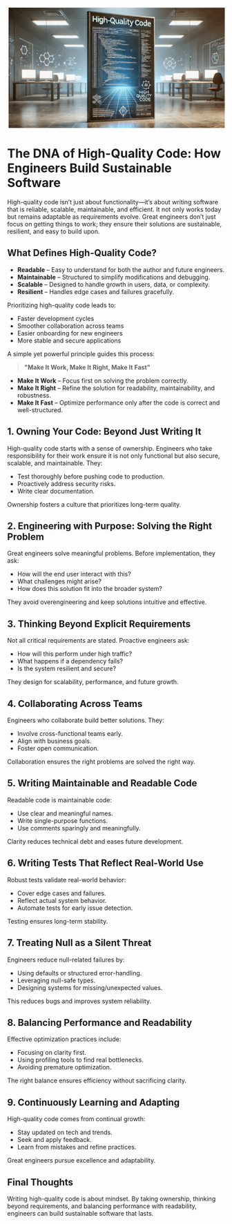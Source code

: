 ![Banner](/assets/2025/dnaofcode.png)
# The DNA of High-Quality Code: How Engineers Build Sustainable Software

High-quality code isn’t just about functionality—it’s about writing software that is reliable, scalable, maintainable, and efficient. It not only works today but remains adaptable as requirements evolve. Great engineers don’t just focus on getting things to work; they ensure their solutions are sustainable, resilient, and easy to build upon.

## What Defines High-Quality Code?

- **Readable** – Easy to understand for both the author and future engineers.
- **Maintainable** – Structured to simplify modifications and debugging.
- **Scalable** – Designed to handle growth in users, data, or complexity.
- **Resilient** – Handles edge cases and failures gracefully.

Prioritizing high-quality code leads to:

- Faster development cycles  
- Smoother collaboration across teams  
- Easier onboarding for new engineers  
- More stable and secure applications  

A simple yet powerful principle guides this process:

> **"Make It Work, Make It Right, Make It Fast"**

- **Make It Work** – Focus first on solving the problem correctly.  
- **Make It Right** – Refine the solution for readability, maintainability, and robustness.  
- **Make It Fast** – Optimize performance only after the code is correct and well-structured.  

## 1. Owning Your Code: Beyond Just Writing It

High-quality code starts with a sense of ownership. Engineers who take responsibility for their work ensure it is not only functional but also secure, scalable, and maintainable. They:

- Test thoroughly before pushing code to production.  
- Proactively address security risks.  
- Write clear documentation.  

Ownership fosters a culture that prioritizes long-term quality.

## 2. Engineering with Purpose: Solving the Right Problem

Great engineers solve meaningful problems. Before implementation, they ask:

- How will the end user interact with this?  
- What challenges might arise?  
- How does this solution fit into the broader system?  

They avoid overengineering and keep solutions intuitive and effective.

## 3. Thinking Beyond Explicit Requirements

Not all critical requirements are stated. Proactive engineers ask:

- How will this perform under high traffic?  
- What happens if a dependency fails?  
- Is the system resilient and secure?  

They design for scalability, performance, and future growth.

## 4. Collaborating Across Teams

Engineers who collaborate build better solutions. They:

- Involve cross-functional teams early.  
- Align with business goals.  
- Foster open communication.  

Collaboration ensures the right problems are solved the right way.

## 5. Writing Maintainable and Readable Code

Readable code is maintainable code:

- Use clear and meaningful names.  
- Write single-purpose functions.  
- Use comments sparingly and meaningfully.  

Clarity reduces technical debt and eases future development.

## 6. Writing Tests That Reflect Real-World Use

Robust tests validate real-world behavior:

- Cover edge cases and failures.  
- Reflect actual system behavior.  
- Automate tests for early issue detection.  

Testing ensures long-term stability.

## 7. Treating Null as a Silent Threat

Engineers reduce null-related failures by:

- Using defaults or structured error-handling.  
- Leveraging null-safe types.  
- Designing systems for missing/unexpected values.  

This reduces bugs and improves system reliability.

## 8. Balancing Performance and Readability

Effective optimization practices include:

- Focusing on clarity first.  
- Using profiling tools to find real bottlenecks.  
- Avoiding premature optimization.  

The right balance ensures efficiency without sacrificing clarity.

## 9. Continuously Learning and Adapting

High-quality code comes from continual growth:

- Stay updated on tech and trends.  
- Seek and apply feedback.  
- Learn from mistakes and refine practices.  

Great engineers pursue excellence and adaptability.

## Final Thoughts

Writing high-quality code is about mindset. By taking ownership, thinking beyond requirements, and balancing performance with readability, engineers can build sustainable software that lasts.
